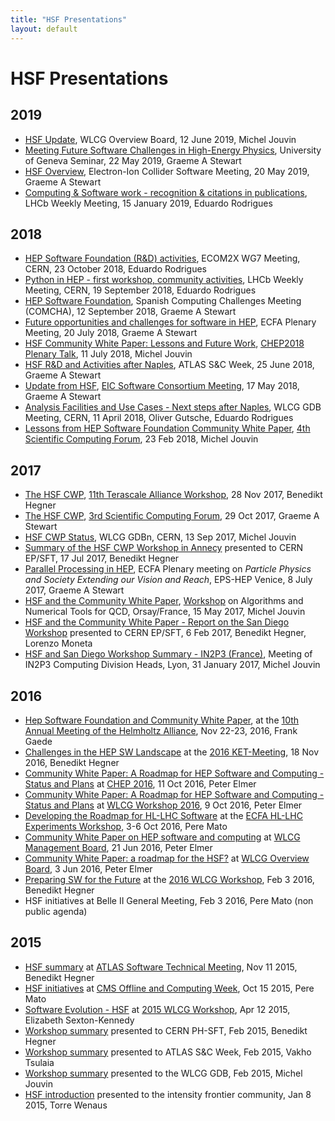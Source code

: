 ```yaml
---
title: "HSF Presentations"
layout: default
---
```


# HSF Presentations

## 2019

* [HSF Update](/assets/MJ-WLCG_OB-2019-06-12.pdf), WLCG Overview Board, 12 June 2019, Michel Jouvin
* [Meeting Future Software Challenges in High-Energy Physics](/assets/HSF-UNIGE-Seminar.pdf), University of Geneva Seminar,
  22 May 2019, Graeme A Stewart
* [HSF Overview](https://agenda.infn.it/event/17249/contributions/89882/attachments/63230/76128/HSF_Electron_Ion_Consortium_Talk.pdf), Electron-Ion Collider Software Meeting, 20 May 2019, Graeme A Stewart
* [Computing & Software work - recognition & citations in publications](/assets/EduardoRodrigues-LHCb-2019-01-15.pdf), LHCb Weekly Meeting, 15 January 2019, Eduardo Rodrigues

## 2018

* [HEP Software Foundation (R&D) activities](/assets/EduardoRodrigues-CMS-2018-10-23.pdf), ECOM2X WG7 Meeting, CERN, 23 October 2018, Eduardo Rodrigues
* [Python in HEP - first workshop, community activities](/assets/EduardoRodrigues-LHCb-2018-09-18.pdf), LHCb Weekly Meeting, CERN, 19 September 2018, Eduardo Rodrigues
* [HEP Software Foundation](https://indico.ific.uv.es/event/3438/contributions/9763/attachments/6464/7304/COMCHA_HSF_Presentation.pdf), Spanish Computing Challenges Meeting (COMCHA), 12 September 2018, Graeme A Stewart
* [Future opportunities and challenges for software in HEP](https://indico.cern.ch/event/730568/contributions/3011127/attachments/1690167/2719313/Software-Opportunities-and-Challenges.pdf), ECFA Plenary Meeting, 20 July 2018, Graeme A Stewart
* [HSF Community White Paper: Lessons and Future Work](https://indico.cern.ch/event/587955/contributions/3012294/attachments/1681524/2708636/CHEP18_-_CWP_Lessons_and_Future_Work.pdf), [CHEP2018 Plenary Talk](https://indico.cern.ch/event/587955/timetable/#20180711), 11 July 2018, Michel Jouvin
* [HSF R&D and Activities after Naples](https://indico.cern.ch/event/740548/attachments/1676548/2692723/HSF_RD_and_Activities.pdf), ATLAS S&C Week, 25 June 2018, Graeme A Stewart
* [Update from HSF](https://www.jlab.org/indico/event/264/session/8/contribution/19/material/slides/0.pdf), [EIC Software Consortium Meeting](https://www.jlab.org/indico/event/264/other-view?view=standard), 17 May 2018, Graeme A Stewart
* [Analysis Facilities and Use Cases - Next steps after Naples](https://indico.cern.ch/event/651352/contributions/2960311/attachments/1631159/2600427/2018-04-11_GDB-CERN_EduardoRodrigues.pdf), WLCG GDB Meeting, CERN, 11 April 2018, Oliver Gutsche, Eduardo Rodrigues
* [Lessons from HEP Software Foundation Community White Paper](https://indico.cern.ch/event/702775/contributions/2882384/attachments/1597819/2547448/HEP-Computing-After-CWP.pdf), [4th Scientific Computing Forum](https://indico.cern.ch/event/702775/), 23 Feb 2018, Michel Jouvin

## 2017

 * [The HSF CWP](https://indico.desy.de/indico/event/18681/session/8/contribution/114/material/slides/0.pdf), [11th Terascale Alliance Workshop](https://indico.desy.de/indico/event/18681/), 28 Nov 2017, Benedikt Hegner
 * [The HSF CWP](https://indico.cern.ch/event/663273/contributions/2708178/attachments/1545100/2431717/HSF-CWP-Roadmap.pdf), [3rd Scientific Computing Forum](https://indico.cern.ch/event/663273/), 29 Oct 2017, Graeme A Stewart
 * [HSF CWP Status](https://indico.cern.ch/event/578990/contributions/2720743/attachments/1522280/2381911/CWP_Status_-_GDB_20170913.pdf), WLCG GDBn, CERN, 13 Sep 2017, Michel Jouvin
 * [Summary of the HSF CWP Workshop in Annecy](https://indico.cern.ch/event/651834/contributions/2652777/attachments/1493614/2322911/HSF2017AnnecySummary.pdf) presented to CERN EP/SFT, 17 Jul 2017, Benedikt Hegner
 * [Parallel Processing in HEP](https://indico.cern.ch/event/466934/contributions/2524830/attachments/1490098/2315783/hep-parallel-v3.pdf), ECFA Plenary meeting on *Particle Physics and Society Extending our Vision and Reach*, EPS-HEP Venice, 8 July 2017, Graeme A Stewart
 * [HSF and the Community White Paper](https://indico.lal.in2p3.fr/event/3473/session/1/contribution/2/material/slides/0.pdf), [Workshop](https://indico.lal.in2p3.fr/event/3473/timetable/#20170515.detailed) on Algorithms and Numerical Tools for QCD, Orsay/France, 15 May 2017, Michel Jouvin
 * [HSF and the Community White Paper - Report on the San Diego Workshop](https://indico.cern.ch/event/609308/contributions/2456640/attachments/1407318/2150983/HSF_workshopSanDiego.pdf) presented to CERN EP/SFT, 6 Feb 2017, Benedikt Hegner, Lorenzo Moneta
 * [HSF and San Diego Workshop Summary - IN2P3 (France)](https://indico.in2p3.fr/event/14075/session/4/contribution/20/material/slides/0.pdf), Meeting of IN2P3 Computing Division Heads, Lyon, 31 January 2017, Michel Jouvin

## 2016

 * [Hep Software Foundation and Community White Paper](https://indico.desy.de/getFile.py/access?contribId=17&sessionId=7&resId=0&materialId=slides&confId=15730), at the [10th Annual Meeting of the Helmholtz Alliance](https://indico.desy.de/conferenceOtherViews.py?view=standard&confId=15730), Nov 22-23, 2016, Frank Gaede
 * [Challenges in the HEP SW Landscape](https://indico.desy.de/getFile.py/access?contribId=10&resId=0&materialId=1&confId=16073) at the [2016 KET-Meeting](https://indico.desy.de/conferenceDisplay.py?confId=16073), 18 Nov 2016, Benedikt Hegner
 * [Community White Paper: A Roadmap for HEP Software and Computing - Status and Plans](https://indico.cern.ch/event/505613/contributions/2323238/attachments/1352966/2043354/20161011-chep-cwp-plenary.pdf) at [CHEP 2016](http://chep2016.org), 11 Oct 2016, Peter Elmer
 * [Community White Paper: A Roadmap for HEP Software and Computing - Status and Plans](https://indico.cern.ch/event/555063/contributions/2330979/attachments/1350889/2039355/20161009-wlcg-pre-chep-cwp.pdf) at [WLCG Workshop 2016](https://indico.cern.ch/event/555063/), 9 Oct 2016, Peter Elmer
 * [Developing the Roadmap for HL-LHC Software](https://indico.cern.ch/event/524795/contributions/2236597/attachments/1347925/2033396/LHC-Software-Roadmap.pdf)
   at the [ECFA HL-LHC Experiments Workshop](https://indico.cern.ch/event/524795/timetable/), 3-6 Oct 2016, Pere Mato
 * [Community White Paper on HEP software and computing](https://indico.cern.ch/event/536788/contributions/2181213/attachments/1295815/1932438/20160621-wlcg-mb-s2i2-hsf-cwp.pdf) at [WLCG Management Board](https://indico.cern.ch/event/536788/), 21 Jun 2016, Peter Elmer
 * [Community White Paper: a roadmap for the HSF?](https://indico.cern.ch/event/468475/contributions/2176639/attachments/1284555/1909827/20160603-hsf-community-whitepaper-gdb-overview-board.pdf) at [WLCG Overview Board](https://indico.cern.ch/event/468475/), 3 Jun 2016, Peter Elmer
 * [Preparing SW for the Future](https://indico.cern.ch/event/433164/contribution/21/attachments/1221971/1786949/WLCGworkshop2016SW2.pdf) at the [2016 WLCG Workshop](https://indico.cern.ch/event/433164/), Feb 3 2016, Benedikt Hegner
 * HSF initiatives at Belle II General Meeting, Feb 3 2016, Pere Mato (non public agenda)

## 2015

 * [HSF summary](https://indico.cern.ch/event/395887/session/5/contribution/12/attachments/1185905/1719290/HSF_111115.pdf) at [ATLAS Software Technical Meeting](https://indico.cern.ch/event/395887/other-view?view=standard), Nov 11 2015, Benedikt Hegner
 * [HSF initiatives](https://indico.cern.ch/event/454984/contribution/3/attachments/1171114/1690747/HEP_Software_Foundation_HSF__CMS_Meeting_20151015.pdf) at [CMS Offline and Computing Week](https://indico.cern.ch/event/454984/), Oct 15 2015, Pere Mato
 * [Software Evolution - HSF](https://indico.cern.ch/event/345619/session/1/contribution/13/attachments/681171/935779/WLCG_HSF.pdf) at [2015 WLCG Workshop](https://indico.cern.ch/event/345619/), Apr 12 2015, Elizabeth Sexton-Kennedy
 * [Workshop summary](/assets/Benedikt%20Hegner%20HSFSummary.pdf) presented to CERN PH-SFT, Feb 2015, Benedikt Hegner
 * [Workshop summary](/assets/HSF-Summary-Vakho-Tsulaia-ATLAS.pdf) presented to ATLAS S&C Week, Feb 2015, Vakho Tsulaia
 * [Workshop summary](/assets/HSF-SLAC-workshop-summary-GDB-Feb.pdf) presented to the WLCG GDB, Feb 2015, Michel Jouvin
 * [HSF introduction](/assets/HSF-intro-intensity-20150108.pdf) presented to the intensity frontier community, Jan 8 2015, Torre Wenaus
